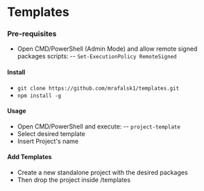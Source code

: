# Templates

### Pre-requisites

 - Open CMD/PowerShell (Admin Mode) and allow remote signed packages scripts:
 -- ``Set-ExecutionPolicy RemoteSigned ``

#### Install
  - ``git clone https://github.com/mrafalsk1/templates.git``
 - `` npm install -g ``
#### Usage
 - Open CMD/PowerShell and execute:
 -- ``project-template``
 - Select desired template
 - Insert Project's name

#### Add Templates
 - Create a new standalone project with the desired packages
 - Then drop the project inside /templates
